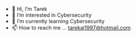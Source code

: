 - 👋 Hi, I’m Tarek
- 👀 I’m interested in Cybersecurity
- 🌱 I’m currently learning Cybersecurity
- 📫 How to reach me ... tarekaj1997@hotmail.com

<!---
CyberTarek/CyberTarek is a ✨ special ✨ repository because its `README.md` (this file) appears on your GitHub profile.
You can click the Preview link to take a look at your changes.
--->
